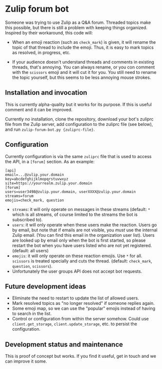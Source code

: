 # Zulip forum bot

Someone was trying to use Zulip as a Q&A forum.  Threaded topics make
this possible, but there is still a problem with keeping things
organized.  Inspired by their workaround, this code will:

* When an emoji reaction (such as `check_mark`) is given, it will
  rename the topic of that thread to include the emoji.  Thus, it is
  easy to mark topics as resolved, in progress, etc.

* If your audience doesn't understand threads and comments in existing
  threads, that's annoying.  You can always rename, or you con comment
  with the `scissors` emoji and it will cut it for you.  You still
  need to rename the topic yourself, but this seems to be less
  annoying mouse strokes.


## Installation and invocation

This is currently alpha-quality but it works for its purpose.  If this
is useful comment and it can be improved.

Currently no installation, clone the repository, download your bot's
zuliprc file from the Zulip server, add configuration to the zuliprc
file (see below), and run `zulip-forum-bot.py {zuliprc-file}`.


## Configuration

Currently configuration is via the same `zuliprc` file that is used to
access the API, in a `[forum]` section.  As an example:

```
[api]
email=...@zulip.your.domain
key=abcdefghijklmopqrstuvwxyz
site=https://yourrealm.zulip.your.domain
[forum]
users=user3498@zulip.your.domain, userXXXX@zulip.your.domain
streams=forum
emojis=check_mark, question
```

* `streams`: it will only operate on messages in these streams
  (default: `*` which is all streams, of course limited to the streams
  the bot is subscribed to).
* `users`: it will only operate when these users make the reaction.
  Users go by email, but note that if emails are not visible, you
  *must* use the internal Zulip email. (You can find this email in the
  organization user list).  Users are looked up by email only
  when the bot is first started, so please restart the bot when you
  have users listed who are not yet registered.  (default: all users)
* `emojis`: it will only operate on these reaction emojis.  Use `*`
  for all.  `scissors` is treated specially and cuts the thread.
  (default: `check_mark`, `question`, `scissors`).
* Unfortunately the user groups API does not accept bot requests.

## Future development ideas

* Eliminate the need to restart to update the list of allowed users.
* Mark resolved topics as "no longer resolved" if someone replies
  again.
* Some emoji map, so we can use the "popular" emojis instead of having
  to search in the list.
* Control or configuration from within the server somehow.  Could use
  `client.get_storage`, `client.update_storage`, etc. to persist the
  configuration.

## Development status and maintenance

This is proof of concept but works.  If you find it useful, get in
touch and we can improve it some.
